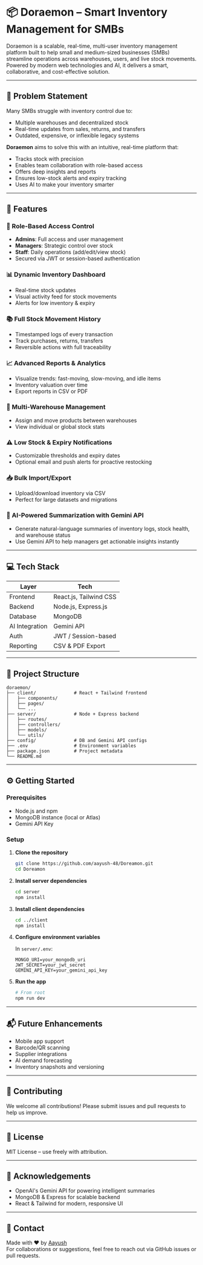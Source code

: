 # 📦 Doraemon – Smart Inventory Management for SMBs

Doraemon is a scalable, real-time, multi-user inventory management platform built to help small and medium-sized businesses (SMBs) streamline operations across warehouses, users, and live stock movements. Powered by modern web technologies and AI, it delivers a smart, collaborative, and cost-effective solution.

---

## 🧩 Problem Statement

Many SMBs struggle with inventory control due to:

- Multiple warehouses and decentralized stock  
- Real-time updates from sales, returns, and transfers  
- Outdated, expensive, or inflexible legacy systems  

**Doraemon** aims to solve this with an intuitive, real-time platform that:

- Tracks stock with precision  
- Enables team collaboration with role-based access  
- Offers deep insights and reports  
- Ensures low-stock alerts and expiry tracking  
- Uses AI to make your inventory smarter

---

## 🚀 Features

### 🔐 Role-Based Access Control
- **Admins**: Full access and user management  
- **Managers**: Strategic control over stock  
- **Staff**: Daily operations (add/edit/view stock)  
- Secured via JWT or session-based authentication

### 📊 Dynamic Inventory Dashboard
- Real-time stock updates  
- Visual activity feed for stock movements  
- Alerts for low inventory & expiry  

### 📚 Full Stock Movement History
- Timestamped logs of every transaction  
- Track purchases, returns, transfers  
- Reversible actions with full traceability  

### 📈 Advanced Reports & Analytics
- Visualize trends: fast-moving, slow-moving, and idle items  
- Inventory valuation over time  
- Export reports in CSV or PDF  

### 🏢 Multi-Warehouse Management
- Assign and move products between warehouses  
- View individual or global stock stats  

### ⚠️ Low Stock & Expiry Notifications
- Customizable thresholds and expiry dates  
- Optional email and push alerts for proactive restocking  

### 📥 Bulk Import/Export
- Upload/download inventory via CSV  
- Perfect for large datasets and migrations  

### 🧠 AI-Powered Summarization with Gemini API
- Generate natural-language summaries of inventory logs, stock health, and warehouse status  
- Use Gemini API to help managers get actionable insights instantly  

---

## 💻 Tech Stack

| Layer        | Tech                      |
|--------------|---------------------------|
| Frontend     | React.js, Tailwind CSS    |
| Backend      | Node.js, Express.js       |
| Database     | MongoDB                   |
| AI Integration | Gemini API              |
| Auth         | JWT / Session-based       |
| Reporting    | CSV & PDF Export          |

---

## 📂 Project Structure

```
doraemon/
├── client/              # React + Tailwind frontend
│   ├── components/
│   ├── pages/
│   └── ...
├── server/              # Node + Express backend
│   ├── routes/
│   ├── controllers/
│   ├── models/
│   └── utils/
├── config/              # DB and Gemini API configs
├── .env                 # Environment variables
├── package.json         # Project metadata
└── README.md
```

---

## ⚙️ Getting Started

### Prerequisites
- Node.js and npm
- MongoDB instance (local or Atlas)
- Gemini API Key

### Setup

1. **Clone the repository**
   ```bash
   git clone https://github.com/aayush-48/Doreamon.git
   cd Doreamon
   ```

2. **Install server dependencies**
   ```bash
   cd server
   npm install
   ```

3. **Install client dependencies**
   ```bash
   cd ../client
   npm install
   ```

4. **Configure environment variables**

   In `server/.env`:
   ```
   MONGO_URI=your_mongodb_uri
   JWT_SECRET=your_jwt_secret
   GEMINI_API_KEY=your_gemini_api_key
   ```

5. **Run the app**
   ```bash
   # From root
   npm run dev
   ```

---

## 📬 Future Enhancements

- Mobile app support  
- Barcode/QR scanning  
- Supplier integrations  
- AI demand forecasting  
- Inventory snapshots and versioning  

---

## 🤝 Contributing

We welcome all contributions! Please submit issues and pull requests to help us improve.

---

## 📜 License

MIT License – use freely with attribution.

---

## 🙌 Acknowledgements

- OpenAI's Gemini API for powering intelligent summaries  
- MongoDB & Express for scalable backend  
- React & Tailwind for modern, responsive UI  

---

## 📧 Contact

Made with ❤️ by [Aayush](https://github.com/aayush-48)  
For collaborations or suggestions, feel free to reach out via GitHub issues or pull requests.
